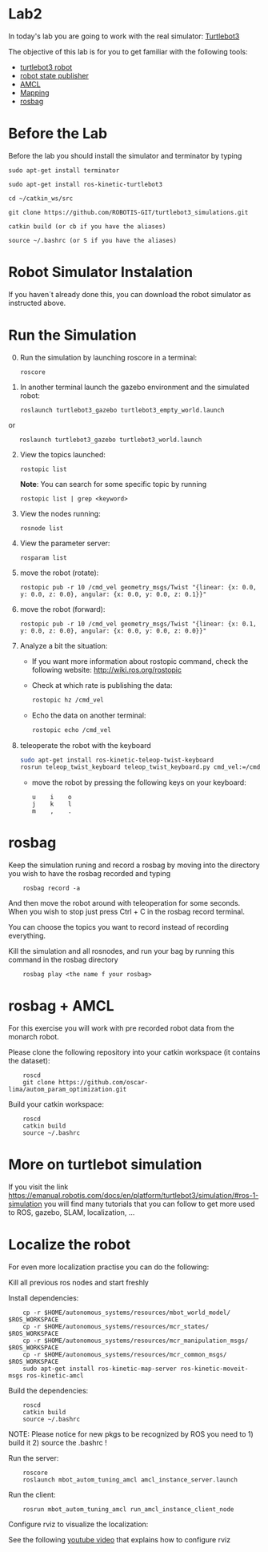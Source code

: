 Lab2
===

In today's lab you are going to work with the real simulator: [Turtlebot3](https://emanual.robotis.com/docs/en/platform/turtlebot3/simulation/)


The objective of this lab is for you to get familiar with the following tools:

- [turtlebot3 robot](https://emanual.robotis.com/docs/en/platform/turtlebot3/simulation/)
- [robot state publisher](http://wiki.ros.org/robot_state_publisher)
- [AMCL](http://wiki.ros.org/amcl)
- [Mapping](http://wiki.ros.org/gmapping)
- [rosbag](http://wiki.ros.org/rosbag)


Before the Lab
===
Before the lab you should install the simulator and terminator by typing

    sudo apt-get install terminator
    
    sudo apt-get install ros-kinetic-turtlebot3
    
    cd ~/catkin_ws/src
    
    git clone https://github.com/ROBOTIS-GIT/turtlebot3_simulations.git

    catkin build (or cb if you have the aliases)

    source ~/.bashrc (or S if you have the aliases)

Robot Simulator Instalation
===

If you haven´t already done this, you can download the robot simulator as instructed above.


Run the Simulation
==

0. Run the simulation by launching roscore in a terminal:

       roscore
       
1. In another terminal launch the gazebo environment and the simulated robot:

       roslaunch turtlebot3_gazebo turtlebot3_empty_world.launch
or

       roslaunch turtlebot3_gazebo turtlebot3_world.launch
       
2. View the topics launched:

       rostopic list
       
    **Note**: You can search for some specific topic by running
       
       rostopic list | grep <keyword>
       
3. View the nodes running:

       rosnode list
       
4. View the parameter server:

       rosparam list
       
5. move the robot (rotate):

       rostopic pub -r 10 /cmd_vel geometry_msgs/Twist "{linear: {x: 0.0, y: 0.0, z: 0.0}, angular: {x: 0.0, y: 0.0, z: 0.1}}"
    
6. move the robot (forward):

       rostopic pub -r 10 /cmd_vel geometry_msgs/Twist "{linear: {x: 0.1, y: 0.0, z: 0.0}, angular: {x: 0.0, y: 0.0, z: 0.0}}"

7. Analyze a bit the situation:

    * If you want more information about rostopic command, check the following website: http://wiki.ros.org/rostopic

    * Check at which rate is publishing the data:

        ```bash
        rostopic hz /cmd_vel
        ```

    * Echo the data on another terminal:

        ```bash
        rostopic echo /cmd_vel
        ```

8. teleoperate the robot with the keyboard

    ```bash
    sudo apt-get install ros-kinetic-teleop-twist-keyboard
    rosrun teleop_twist_keyboard teleop_twist_keyboard.py cmd_vel:=/cmd_vel
    ```

    * move the robot by pressing the following keys on your keyboard:

        ```
        u    i    o
        j    k    l
        m    ,    .
        ```

rosbag
===

Keep the simulation runing and record a rosbag by moving into the directory you wish to have the rosbag recorded and typing

        rosbag record -a
        
And then move the robot around with teleoperation for some seconds. When you wish to stop just press Ctrl + C in the rosbag record terminal.
        
You can choose the topics you want to record instead of recording everything.

Kill the simulation and all rosnodes, and run your bag by running this command in the rosbag directory

        rosbag play <the name f your rosbag>


rosbag + AMCL
===

For this exercise you will work with pre recorded robot data from the monarch robot.

Please clone the following repository into your catkin workspace (it contains the dataset):

        roscd
        git clone https://github.com/oscar-lima/autom_param_optimization.git
        
Build your catkin workspace:
        
        roscd
        catkin build
        source ~/.bashrc
        
More on turtlebot simulation
===

If you visit the link https://emanual.robotis.com/docs/en/platform/turtlebot3/simulation/#ros-1-simulation you will find many tutorials that you can follow to get more used to ROS, gazebo, SLAM, localization, ...

Localize the robot
===
For even more localization practise you can do the following:

Kill all previous ros nodes and start freshly

Install dependencies:

        cp -r $HOME/autonomous_systems/resources/mbot_world_model/ $ROS_WORKSPACE
        cp -r $HOME/autonomous_systems/resources/mcr_states/ $ROS_WORKSPACE
        cp -r $HOME/autonomous_systems/resources/mcr_manipulation_msgs/ $ROS_WORKSPACE
        cp -r $HOME/autonomous_systems/resources/mcr_common_msgs/ $ROS_WORKSPACE
        sudo apt-get install ros-kinetic-map-server ros-kinetic-moveit-msgs ros-kinetic-amcl

Build the dependencies:

        roscd
        catkin build
        source ~/.bashrc

NOTE: Please notice for new pkgs to be recognized by ROS you need to 1) build it 2) source the .bashrc !

Run the server:

        roscore
        roslaunch mbot_autom_tuning_amcl amcl_instance_server.launch

Run the client:

        rosrun mbot_autom_tuning_amcl run_amcl_instance_client_node

Configure rviz to visualize the localization:

See the following [youtube video](https://youtu.be/8Tb2poqgDqM) that explains how to configure rviz
